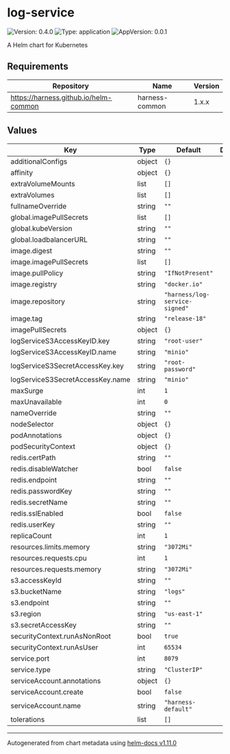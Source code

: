 # log-service

![Version: 0.4.0](https://img.shields.io/badge/Version-0.4.0-informational?style=flat-square) ![Type: application](https://img.shields.io/badge/Type-application-informational?style=flat-square) ![AppVersion: 0.0.1](https://img.shields.io/badge/AppVersion-0.0.1-informational?style=flat-square)

A Helm chart for Kubernetes

## Requirements

| Repository | Name | Version |
|------------|------|---------|
| https://harness.github.io/helm-common | harness-common | 1.x.x |

## Values

| Key | Type | Default | Description |
|-----|------|---------|-------------|
| additionalConfigs | object | `{}` |  |
| affinity | object | `{}` |  |
| extraVolumeMounts | list | `[]` |  |
| extraVolumes | list | `[]` |  |
| fullnameOverride | string | `""` |  |
| global.imagePullSecrets | list | `[]` |  |
| global.kubeVersion | string | `""` |  |
| global.loadbalancerURL | string | `""` |  |
| image.digest | string | `""` |  |
| image.imagePullSecrets | list | `[]` |  |
| image.pullPolicy | string | `"IfNotPresent"` |  |
| image.registry | string | `"docker.io"` |  |
| image.repository | string | `"harness/log-service-signed"` |  |
| image.tag | string | `"release-18"` |  |
| imagePullSecrets | object | `{}` |  |
| logServiceS3AccessKeyID.key | string | `"root-user"` |  |
| logServiceS3AccessKeyID.name | string | `"minio"` |  |
| logServiceS3SecretAccessKey.key | string | `"root-password"` |  |
| logServiceS3SecretAccessKey.name | string | `"minio"` |  |
| maxSurge | int | `1` |  |
| maxUnavailable | int | `0` |  |
| nameOverride | string | `""` |  |
| nodeSelector | object | `{}` |  |
| podAnnotations | object | `{}` |  |
| podSecurityContext | object | `{}` |  |
| redis.certPath | string | `""` |  |
| redis.disableWatcher | bool | `false` |  |
| redis.endpoint | string | `""` |  |
| redis.passwordKey | string | `""` |  |
| redis.secretName | string | `""` |  |
| redis.sslEnabled | bool | `false` |  |
| redis.userKey | string | `""` |  |
| replicaCount | int | `1` |  |
| resources.limits.memory | string | `"3072Mi"` |  |
| resources.requests.cpu | int | `1` |  |
| resources.requests.memory | string | `"3072Mi"` |  |
| s3.accessKeyId | string | `""` |  |
| s3.bucketName | string | `"logs"` |  |
| s3.endpoint | string | `""` |  |
| s3.region | string | `"us-east-1"` |  |
| s3.secretAccessKey | string | `""` |  |
| securityContext.runAsNonRoot | bool | `true` |  |
| securityContext.runAsUser | int | `65534` |  |
| service.port | int | `8079` |  |
| service.type | string | `"ClusterIP"` |  |
| serviceAccount.annotations | object | `{}` |  |
| serviceAccount.create | bool | `false` |  |
| serviceAccount.name | string | `"harness-default"` |  |
| tolerations | list | `[]` |  |

----------------------------------------------
Autogenerated from chart metadata using [helm-docs v1.11.0](https://github.com/norwoodj/helm-docs/releases/v1.11.0)

